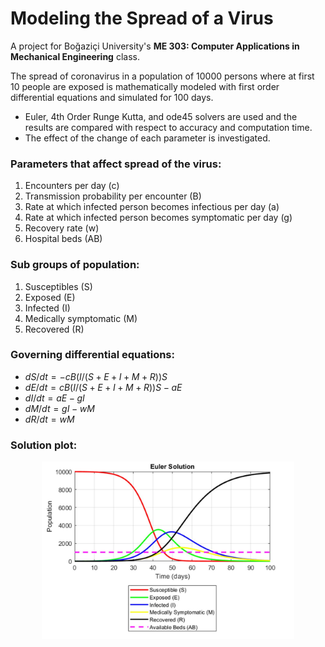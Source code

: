 # Modeling the Spread of a Virus

A project for Boğaziçi University's **ME 303: Computer Applications in Mechanical Engineering** class.

The spread of coronavirus in a population of 10000 persons where at first 10 people are exposed is mathematically modeled with first order differential equations and simulated for 100 days.

* Euler, 4th Order Runge Kutta, and ode45 solvers are used and the results are compared with respect to accuracy and computation time.
* The effect of the change of each parameter is investigated.


### Parameters that affect spread of the virus:
1. Encounters per day (c)
2. Transmission probability per encounter (B)
3. Rate at which infected person becomes infectious per day (a)
3. Rate at which infected person becomes symptomatic per day (g)
4. Recovery rate (w)
5. Hospital beds (AB)

### Sub groups of population:
1. Susceptibles (S)
2. Exposed (E)
3. Infected (I)
4. Medically symptomatic (M)
5. Recovered (R)

### Governing differential equations:
* $dS/dt = -cB(I/(S+E+I+M+R))S$
* $dE/dt = cB(I/(S+E+I+M+R))S - aE$
* $dI/dt = aE - gI$
* $dM/dt = gI - wM$
* $dR/dt = wM$

### Solution plot:

<p align="center">
  <img src="https://github.com/edizferit/Modeling_the_Spread_of_a_Virus/blob/main/figures/preview.jpg?raw=true" width="80%">
</p>


